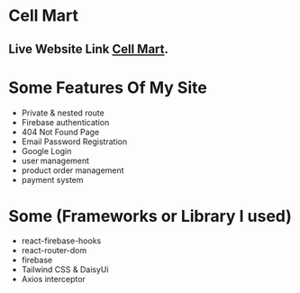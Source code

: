 # Cell Mart

## Live Website Link [Cell Mart](https://manufacturer-web-a4c58.web.app/).

# Some Features Of My Site

* Private & nested route
* Firebase authentication
* 404 Not Found Page
* Email Password Registration
* Google Login
* user management
* product order management
* payment system

# Some (Frameworks or Library I used)

* react-firebase-hooks
* react-router-dom
* firebase
* Tailwind CSS & DaisyUi
* Axios interceptor